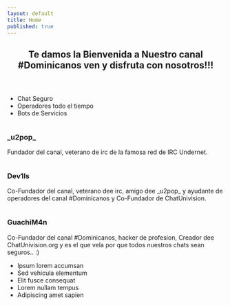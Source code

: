 ```yaml
---
layout: default
title: Home
published: true
---
```


<!-- One -->
<section id="one" class="wrapper style2 special">
	<header class="major">
		<h2>Te damos la Bienvenida a Nuestro canal<br />
		#Dominicanos ven y disfruta con nosotros!!!</h2>
	</header>
	<ul class="icons major">
		<li><span class="icon fa-camera-retro"><span class="label">Chat Seguro</span></span></li>
		<li><span class="icon fa-refresh"><span class="label">Operadores todo el tiempo</span></span></li>
		<li><span class="icon fa-cloud"><span class="label">Bots de Servicios</span></span></li>
	</ul>
</section>

<!-- Two -->
<section id="two" class="wrapper">
	<div class="inner alt">
		<section class="spotlight">
			<div class="image"><img src="assets/images/pic01.jpg" alt="" /></div>
			<div class="content">
				<h3>_u2pop_</h3>
				<p>Fundador del canal, veterano de irc de la famosa red de IRC Undernet.</p>
			</div>
		</section>
		<section class="spotlight">
			<div class="image"><img src="assets/images/pic02.jpg" alt="" /></div>
			<div class="content">
				<h3>Dev1ls</h3>
				<p>Co-Fundador del canal, veterano dee irc, amigo dee _u2pop_ y ayudante de operadores del canal #Dominicanos y Co-Fundador de ChatUnivision.</p>
			</div>
		</section>
		<section class="spotlight">
			<div class="image"><img src="assets/images/pic03.jpg" alt="" /></div>
			<div class="content">
				<h3>GuachiM4n</h3>
				<p>Co-Fundador del canal #Dominicanos, hacker de profesion, Creador dee ChatUnivision.org y es el que vela por que todos nuestros chats sean seguros.. :)</p>
			</div>
		</section>
		<section class="special">
			<ul class="icons labeled">
				<li><span class="icon fa-camera-retro"><span class="label">Ipsum lorem accumsan</span></span></li>
				<li><span class="icon fa-refresh"><span class="label">Sed vehicula elementum</span></span></li>
				<li><span class="icon fa-cloud"><span class="label">Elit fusce consequat</span></span></li>
				<li><span class="icon fa-code"><span class="label">Lorem nullam tempus</span></span></li>
				<li><span class="icon fa-desktop"><span class="label">Adipiscing amet sapien</span></span></li>
			</ul>
		</section>
	</div>
</section>

